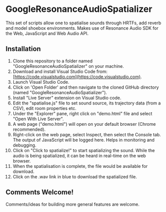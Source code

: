 # GoogleResonanceAudioSpatializer

This set of scripts allow one to spatialise sounds through HRTFs, add reverb and model shoebox environments. Makes use of Resonance Audio SDK for the Web, JavaScript and Web Audio API.

## Installation

1. Clone this repository to a folder named "GoogleResonanceAudioSpatializer" on your machine.
2. Download and install Visual Studio Code from: [https://code.visualstudio.com](https://code.visualstudio.com).
3. Launch Visual Studio Code.
4. Click on 'Open Folder' and then navigate to the cloned GitHub directory (named "GoogleResonanceAudioSpatializer").
5. Install "Live Server" extension on Visual Studio code.
6. Edit the "spatialise.js" file to set sound source, its trajectory data (from a CSV), edit room properties etc.
6. Under the "Explorer" pane, right click on "demo.html" file and select "Open With Live Server".
7. A web page ("demo.html") will open on your default browser (Chrome recommended).
8. Right-click on the web page, select Inspect, then select the Console tab. The output of JavaScript will be logged here. Helps in monitoring and debugging.
9. Click on "Click to spatialize!" to start spatializing the sound. While the audio is being spatialized, it can be heard in real-time on the web browser. 
10. When the spatialisation is complete, the file would be available for download.
11. Click on the <filename>.wav link in blue to download the spatialized file. 

## Comments Welcome!

Comments/ideas for building more general features are welcome.
